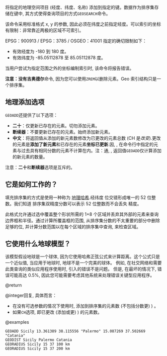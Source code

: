 将指定的地理空间项目 (经度、纬度、名称) 添加到指定的键。数据作为排序集存储在键中, 其方式使得查询项目的方式`GEOSEARCH`命令。

该命令采用标准格式 x, y 的参数, 因此必须在纬度之前指定经度。可以索引的坐标有限制：非常靠近两极的区域不可索引。

EPSG：900913 / EPSG：3785 / OSGEO：41001 指定的确切限制如下：

*   有效经度为 -180 到 180 度。
*   有效纬度为 -85.05112878 至 85.05112878 度。

当用户尝试为指定范围之外的坐标编制索引时, 该命令将报告错误。

**注意：**没有**吉奥德尔**命令, 因为您可以使用`ZREM`以删除元素。Geo 索引结构只是一个排序集。

## 地理添加选项

`GEOADD`还提供了以下选项：

*   **二十**：仅更新已存在的元素。切勿添加元素。
*   **断续器**：不要更新已存在的元素。始终添加新元素。
*   **中文**：将返回值从添加的新元素数修改为已更改的元素总数 (CH 是*改变*).更改的元素是**添加了新元素**和已存在的元素**坐标已更新**.因, , 在命令行中指定的元素与过去具有相同分数的元素不计算在内。注：通, , 返回值`GEOADD`仅计算添加的新元素的数量。

注意：**二十**和**断续器**选项是互斥的。

## 它是如何工作的？

填充排序集的方式是使用一种称为
[地理哈希](https://en.wikipedia.org/wiki/Geohash).经纬度
位交错形成唯一的 52 位整数。我们知道
排序集双精度分数可以表示 52 位整数而不会丢失
精度。

此格式允许通过选中覆盖整个形状所需的 1+8 个区域并丢弃其外部的元素来查询边界框和半径。通过计算所覆盖框的范围, 从排序集分数的不太重要的部分中删除足够的位, 并计算分数范围以在每个区域的排序集中查询, 来检查区域。

## 它使用什么地球模型？

该模型假设地球是一个球体, 因为它使用哈弗正弦公式来计算距离。这个公式只是一个近似值, 当应用于地球时, 地球不是一个完美的球体。
例如, 在社交网络和需要此类查询的类似应用程序使用时, 引入的错误不是问题。
但是, 在最坏的情况下, 错误可能高达 0.5%, 因此您可能需要考虑其他系统来处理错误关键型应用程序。

@return

@integer回复, 具体而言：

*   在没有可选参数的情况下使用时, 添加到排序集的元素数 (不包括分数更) ) 。
*   如果`CH`选项, 即已更改 (添加或更) ) 的元素数。

@examples

```cli
GEOADD Sicily 13.361389 38.115556 "Palermo" 15.087269 37.502669 "Catania"
GEODIST Sicily Palermo Catania
GEORADIUS Sicily 15 37 100 km
GEORADIUS Sicily 15 37 200 km
```
